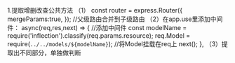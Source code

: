 1.提取增删改查公共方法
（1）
    const router = express.Router({
      mergeParams:true,
    }); //父级路由合并到子级路由
（2）在app.use里添加中间件：
    async(req,res,next) => { //添加中间件
      const modelName = require('inflection').classify(req.params.resource);
      req.Model = require(`../../models/${modelName}`); //将Model挂载在req上
      next();
    },
（3）提取出不同部分，单独做判断
